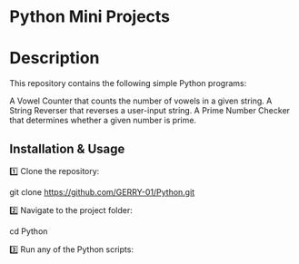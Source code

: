 # Python Mini Projects

# Description
This repository contains the following simple Python programs:

A Vowel Counter that counts the number of vowels in a given string.
A String Reverser that reverses a user-input string.
A Prime Number Checker that determines whether a given number is prime.

## Installation & Usage
1️⃣ Clone the repository:

git clone https://github.com/GERRY-01/Python.git

2️⃣ Navigate to the project folder:

cd Python

3️⃣ Run any of the Python scripts:

